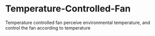 # Temperature-Controlled-Fan
Temperature controlled fan perceive environmental temperature, and control the fan according to temperature

